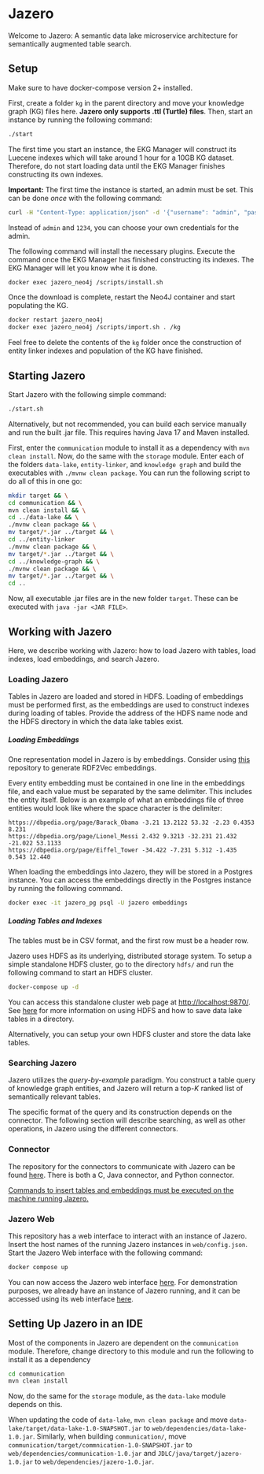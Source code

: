 # Jazero
Welcome to Jazero: A semantic data lake microservice architecture for semantically augmented table search.

## Setup
Make sure to have docker-compose version 2+ installed.

First, create a folder `kg` in the parent directory and move your knowledge graph (KG) files here.
**Jazero only supports .ttl (Turtle) files**.
Then, start an instance by running the following command:

```bash
./start
```

The first time you start an instance, the EKG Manager will construct its Luecene indexes which will take around 1 hour for a 10GB KG dataset.
Therefore, do not start loading data until the EKG Manager finishes constructing its own indexes.

<b>Important:</b> The first time the instance is started, an admin must be set.
This can be done <i>once</i> with the following command:

```bash
curl -H "Content-Type: application/json" -d '{"username": "admin", "password": "1234"}' http://localhost:8081/set-admin
```

Instead of `admin` and `1234`, you can choose your own credentials for the admin.

The following command will install the necessary plugins.
Execute the command once the EKG Manager has finished constructing its indexes.
The EKG Manager will let you know whe it is done.

```bash
docker exec jazero_neo4j /scripts/install.sh
```

Once the download is complete, restart the Neo4J container and start populating the KG.

```bash
docker restart jazero_neo4j
docker exec jazero_neo4j /scripts/import.sh . /kg
```

Feel free to delete the contents of the `kg` folder once the construction of entity linker indexes and population of the KG have finished.

## Starting Jazero
Start Jazero with the following simple command:

```bash
./start.sh
```

Alternatively, but not recommended, you can build each service manually and run the built .jar file.
This requires having Java 17 and Maven installed.

First, enter the `communication` module to install it as a dependency with `mvn clean install`. Now, do the same with the `storage` module.
Enter each of the folders `data-lake`, `entity-linker`, and `knowledge graph` and build the executables with `./mvnw clean package`.
You can run the following script to do all of this in one go:

```bash
mkdir target && \
cd communication && \
mvn clean install && \
cd ../data-lake && \
./mvnw clean package && \
mv target/*.jar ../target && \
cd ../entity-linker
./mvnw clean package && \
mv target/*.jar ../target && \
cd ../knowledge-graph && \
./mvnw clean package && \
mv target/*.jar ../target && \
cd ..
```

Now, all executable .jar files are in the new folder `target`.
These can be executed with `java -jar <JAR FILE>`.

## Working with Jazero
Here, we describe working with Jazero: how to load Jazero with tables, load indexes, load embeddings, and search Jazero.

### Loading Jazero
Tables in Jazero are loaded and stored in HDFS.
Loading of embeddings must be performed first, as the embeddings are used to construct indexes during loading of tables.
Provide the address of the HDFS name node and the HDFS directory in which the data lake tables exist.

##### Loading Embeddings

One representation model in Jazero is by embeddings.
Consider using <a href="https://github.com/EDAO-Project/DBpediaEmbedding">this</a> repository to generate RDF2Vec embeddings.

Every entity embedding must be contained in one line in the embeddings file, and each value must be separated by the same delimiter.
This includes the entity itself. Below is an example of what an embeddings file of three entities would look like where the space character is the delimiter:

```
https://dbpedia.org/page/Barack_Obama -3.21 13.2122 53.32 -2.23 0.4353 8.231
https://dbpedia.org/page/Lionel_Messi 2.432 9.3213 -32.231 21.432 -21.022 53.1133
https://dbpedia.org/page/Eiffel_Tower -34.422 -7.231 5.312 -1.435 0.543 12.440
```

When loading the embeddings into Jazero, they will be stored in a Postgres instance.
You can access the embeddings directly in the Postgres instance by running the following command.

```bash
docker exec -it jazero_pg psql -U jazero embeddings
```

##### Loading Tables and Indexes

The tables must be in CSV format, and the first row must be a header row.

Jazero uses HDFS as its underlying, distributed storage system.
To setup a simple standalone HDFS cluster, go to the directory `hdfs/` and run the following command to start an HDFS cluster.

```bash
docker-compose up -d
```

You can access this standalone cluster web page at <a href="http://localhost:9870/">http://localhost:9870/</a>.
See <a href="https://github.com/dkw-aau/Jazero/blob/main/hdfs/README.md">here</a> for more information on using HDFS and how to save data lake tables in a directory.

Alternatively, you can setup your own HDFS cluster and store the data lake tables.

### Searching Jazero
Jazero utilizes the _query-by-example_ paradigm.
You construct a table query of knowledge graph entities, and Jazero will return a top-_K_ ranked list of semantically relevant tables.

The specific format of the query and its construction depends on the connector.
The following section will describe searching, as well as other operations, in Jazero using the different connectors.

### Connector

The repository for the connectors to communicate with Jazero can be found <a href="https://github.com/dkw-aau/Jazero/tree/main/JDLC">here</a>.
There is both a C, Java connector, and Python connector.

<u>Commands to insert tables and embeddings must be executed on the machine running Jazero.</u>

### Jazero Web
This repository has a web interface to interact with an instance of Jazero.
Insert the host names of the running Jazero instances in `web/config.json`.
Start the Jazero Web interface with the following command:

```bash
docker compose up
```

You can now access the Jazero web interface <a href="http://localhost:8080/">here</a>.
For demonstration purposes, we already have an instance of Jazero running, and it can be accessed using its web interface <a href="http://jazero.dk">here</a>.

## Setting Up Jazero in an IDE
Most of the components in Jazero are dependent on the `communication` module.
Therefore, change directory to this module and run the following to install it as a dependency

```bash
cd communication
mvn clean install
```

Now, do the same for the `storage` module, as the `data-lake` module depends on this.

When updating the code of `data-lake`, `mvn clean package` and move `data-lake/target/data-lake-1.0-SNAPSHOT.jar` to `web/dependencies/data-lake-1.0.jar`.
Similarly, when building `communication/`, move `communication/target/commnication-1.0-SNAPSHOT.jar` to `web/dependencies/communication-1.0.jar` and `JDLC/java/target/jazero-1.0.jar` to `web/dependencies/jazero-1.0.jar`.
